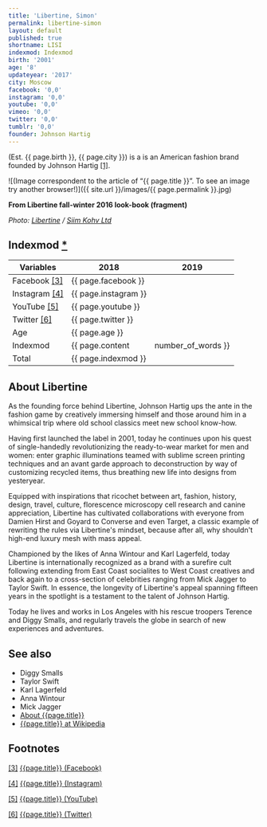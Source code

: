 ```yaml
---
title: 'Libertine, Simon'
permalink: libertine-simon
layout: default
published: true
shortname: LISI
indexmod: Indexmod
birth: '2001'
age: '8'
updateyear: '2017'
city: Moscow
facebook: '0,0'
instagram: '0,0'
youtube: '0,0'
vimeo: '0,0'
twitter: '0,0'
tumblr: '0,0'
founder: Johnson Hartig
---
```

(Est. {{ page.birth }}, {{ page.city }}) is a is an American fashion brand founded by Johnson Hartig <span id="a1">[\[1\]](#f1)</span>.

![(Image correspondent to the article of “{{ page.title }}”. To see an image try another browser!)]({{ site.url }}/images/{{ page.permalink }}.jpg)

**From Libertine fall-winter 2016 look-book (fragment)**

*Photo: [Libertine](index) / [Siim Kohv Ltd](index)*


## Indexmod [*](indexmod)

|Variables|2018|2019|
|-|-|-|
|Facebook <span id="a3">[\[3\]](#f3)</span>|{{ page.facebook }}||
|Instagram <span id="a4">[\[4\]](#f4)</span>|{{ page.instagram }}||
|YouTube <span id="a5">[\[5\]](#f5)</span>|{{ page.youtube }}||
|Twitter <span id="a6">[\[6\]](#f6)</span>|{{ page.twitter }}||
|Age|{{ page.age }}||
|Indexmod|{{ page.content | number_of_words }}||
|Total|{{ page.indexmod }}||

## About Libertine

As the founding force behind Libertine, Johnson Hartig ups the ante in the fashion game by creatively immersing himself and those around him in a whimsical trip where old school classics meet new school know-how.

Having first launched the label in 2001, today he continues upon his quest of single-handedly revolutionizing the ready-to-wear market for men and women: enter graphic illuminations teamed with sublime screen printing techniques and an avant garde approach to deconstruction by way of customizing recycled items, thus breathing new life into designs from yesteryear.

Equipped with inspirations that ricochet between art, fashion, history, design, travel, culture, florescence microscopy cell research and canine appreciation, Libertine has cultivated collaborations with everyone from Damien Hirst and Goyard to Converse and even Target, a classic example of rewriting the rules via Libertine's mindset, because after all, why shouldn't high-end luxury mesh with mass appeal.

Championed by the likes of Anna Wintour and Karl Lagerfeld, today Libertine is internationally recognized as a brand with a surefire cult following extending from East Coast socialites to West Coast creatives and back again to a cross-section of celebrities ranging from Mick Jagger to Taylor Swift. In essence, the longevity of Libertine's appeal spanning fifteen years in the spotlight is a testament to the talent of Johnson Hartig.

Today he lives and works in Los Angeles with his rescue troopers Terence and Diggy Smalls, and regularly travels the globe in search of new experiences and adventures.


## See also

+ Diggy Smalls
+ Taylor Swift
+ Karl Lagerfeld
+ Anna Wintour
+ Mick Jagger 
+ [About {{page.title}}](index)
+ [{{page.title}} at Wikipedia](index)

## Footnotes

[[3]](#a3) <span id="f3"></span> [{{page.title}} (Facebook)](index)

[[4]](#a4) <span id="f4"></span> [{{page.title}} (Instagram)](index)

[[5]](#a5) <span id="f5"></span> [{{page.title}} (YouTube)](index)

[[6]](#a6) <span id="f6"></span> [{{page.title}} (Twitter)](index)


